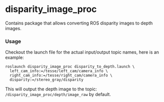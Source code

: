 # disparity_image_proc

Contains package that allows converting ROS disparity images to depth images.

### Usage

Checkout the launch file for the actual input/output topic names, here is an example:

```
roslaunch disparity_image_proc disparity_to_depth.launch \
  left_cam_info:=/tesse/left_cam/camera_info \
  right_cam_info:=/tesse/right_cam/camera_info \
  disparity:=/stereo_gray/disparity
```

This will output the depth image to the topic: `/disparity_image_proc/depth/image_raw`
by default.
